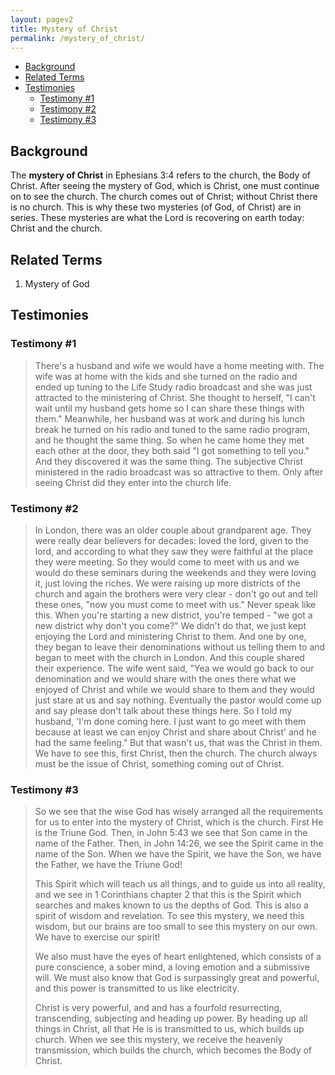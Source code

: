 ```yaml
---
layout: pagev2
title: Mystery of Christ
permalink: /mystery_of_christ/
---
```


- [Background](#background)
- [Related Terms](#related-terms)
- [Testimonies](#testimonies)
  - [Testimony #1](#testimony-1)
  - [Testimony #2](#testimony-2)
  - [Testimony #3](#testimony-3)

## Background

The **mystery of Christ** in Ephesians 3:4 refers to the church, the Body of Christ. After seeing the mystery of God, which is Christ, one must continue on to see the church. The church comes out of Christ; without Christ there is no church. This is why these two mysteries (of God, of Christ) are in series. These mysteries are what the Lord is recovering on earth today: Christ and the church.

## Related Terms

1. Mystery of God

## Testimonies

### Testimony #1

>There's a husband and wife we would have a home meeting with. The wife was at home with the kids and she turned on the radio and ended up tuning to the Life Study radio broadcast and she was just attracted to the ministering of Christ. She thought to herself, "I can't wait until my husband gets home so I can share these things with them." Meanwhile, her husband was at work and during his lunch break he turned on his radio and tuned to the same radio program, and he thought the same thing. So when he came home they met each other at the door, they both said "I got something to tell you." And they discovered it was the same thing. The subjective Christ ministered in the radio broadcast was so attractive to them. Only after seeing Christ did they enter into the church life.

### Testimony #2

>In London, there was an older couple about grandparent age. They were really dear believers for decades: loved the lord, given  to the lord, and according to what they saw they were faithful at the place they were meeting. So they would come to meet with us and we would do these seminars during the weekends and they were loving it, just loving the riches. We were raising up more districts of the church and again the brothers were very clear - don't go out and tell these ones, "now you must come to meet with us." Never speak like this. When you're starting a new district, you're temped - "we got a new district why don't you come?" We didn't do that, we just kept enjoying the Lord and ministering Christ to them. And one by one, they began to leave their denominations without us telling them to and began to meet with the church in London. And this couple shared their experience. The wife went said, "Yea we would go back to our denomination and we would share with the ones there what we enjoyed of Christ and while we would share to them and they would just stare at us and say nothing. Eventually the pastor would come up and say please don't talk about these things here. So I told my husband, 'I'm done coming here. I just want to go meet with them because at least we can enjoy Christ and share about Christ' and he had the same feeling." But that wasn't us, that was the Christ in them. We have to see this, first Christ, then the church. The church always must be the issue of Christ, something coming out of Christ.

### Testimony #3

>So we see that the wise God has wisely arranged all the requirements for us to enter into the mystery of Christ, which is the church. First He is the Triune God. Then, in John 5:43 we see that Son came in the name of the Father. Then, in John 14:26, we see the Spirit came in the name of the Son. When we have the Spirit, we have the Son, we have the Father, we have the Triune God! 
> 
> This Spirit which will teach us all things, and to guide us into all reality, and we see in 1 Corinthians chapter 2 that this is the Spirit which searches and makes known to us the depths of God. This is also a spirit of wisdom and revelation. To see this mystery, we need this wisdom, but our brains are too small to see this mystery on our own. We have to exercise our spirit!
>
> We also must have the eyes of heart enlightened, which consists of a pure conscience, a sober mind, a loving emotion and a submissive will. We must also know that God is surpassingly great and powerful, and this power is transmitted to us like electricity. 
>
>Christ is very powerful, and and has a fourfold resurrecting, transcending, subjecting and heading up power. By heading up all things in Christ, all that He is is transmitted to us, which builds up church. When we see this mystery, we receive the heavenly transmission, which builds the church, which becomes the Body of Christ.
